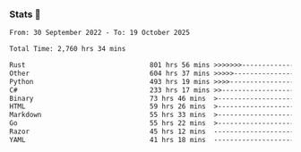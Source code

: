 ### Stats 👋
<!--START_SECTION:waka-->

```txt
From: 30 September 2022 - To: 19 October 2025

Total Time: 2,760 hrs 34 mins

Rust                               801 hrs 56 mins >>>>>>>------------------   29.05 %
Other                              604 hrs 37 mins >>>>>--------------------   21.90 %
Python                             493 hrs 19 mins >>>>---------------------   17.87 %
C#                                 233 hrs 17 mins >>-----------------------   08.45 %
Binary                             73 hrs 46 mins  >------------------------   02.67 %
HTML                               59 hrs 26 mins  >------------------------   02.15 %
Markdown                           55 hrs 33 mins  >------------------------   02.01 %
Go                                 55 hrs 22 mins  >------------------------   02.01 %
Razor                              45 hrs 12 mins  -------------------------   01.64 %
YAML                               41 hrs 18 mins  -------------------------   01.50 %
```

<!--END_SECTION:waka-->

<!--
**buhaytza2005/buhaytza2005** is a ✨ _special_ ✨ repository because its `README.md` (this file) appears on your GitHub profile.

Here are some ideas to get you started:

- 🔭 I’m currently working on ...
- 🌱 I’m currently learning ...
- 👯 I’m looking to collaborate on ...
- 🤔 I’m looking for help with ...
- 💬 Ask me about ...
- 📫 How to reach me: ...
- 😄 Pronouns: ...
- ⚡ Fun fact: ...
-->


